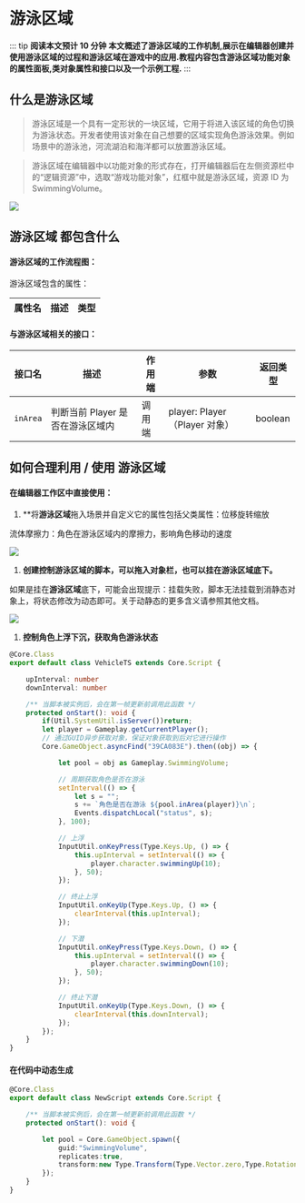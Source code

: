# 游泳区域

::: tip **阅读本文预计 10 分钟**
**本文概述了游泳区域的工作机制,展示在编辑器创建并使用游泳区域的过程和游泳区域在游戏中的应用.教程内容包含游泳区域功能对象的属性面板,类对象属性和接口以及一个示例工程.**
:::


## 什么是游泳区域

> 游泳区域是一个具有一定形状的一块区域，它用于将进入该区域的角色切换为游泳状态。开发者使用该对象在自己想要的区域实现角色游泳效果。例如场景中的游泳池，河流湖泊和海洋都可以放置游泳区域。

> 游泳区域在编辑器中以功能对象的形式存在，打开编辑器后在左侧资源栏中的“逻辑资源”中，选取“游戏功能对象”，红框中就是游泳区域，资源 ID 为 SwimmingVolume。

![](https://wstatic-a1.233leyuan.com/productdocs/static/boxcnklFus3V8nCK4WifzRBToth.png)

## 游泳区域 都包含什么

#### 游泳区域的工作流程图：

游泳区域包含的属性：

| 属性名 | 描述 | 类型 |
| ------ | ---- | ---- |

#### 与游泳区域相关的接口：

| 接口名   | 描述                             | 作用端 | 参数                          | 返回类型 |
| -------- | -------------------------------- | ------ | ----------------------------- | -------- |
| `inArea` | 判断当前 Player 是否在游泳区域内 | 调用端 | player: Player（Player 对象） | boolean  |

## 如何合理利用 / 使用 游泳区域

#### 在编辑器工作区中直接使用：

1. **将****游泳区域****拖入场景并自定义它的属性包括父类属性：位移旋转缩放

流体摩擦力：角色在游泳区域内的摩擦力，影响角色移动的速度

![](https://wstatic-a1.233leyuan.com/productdocs/static/boxcnr8sJkckAKL6jAXzrLm2APh.png)

1. **创建控制游泳区域的脚本，可以拖入对象栏，也可以挂在游泳区域底下。**

如果是挂在**游泳区域**底下，可能会出现提示：挂载失败，脚本无法挂载到消静态对象上，将状态修改为动态即可。关于动静态的更多含义请参照其他文档。

![](https://wstatic-a1.233leyuan.com/productdocs/static/boxcn9hT5cYmMMIqI7WmoDMqxFd.png)

1. **控制角色上浮下沉，获取角色游泳状态**

```ts
@Core.Class
export default class VehicleTS extends Core.Script {

    upInterval: number
    downInterval: number

    /** 当脚本被实例后，会在第一帧更新前调用此函数 */
    protected onStart(): void {
        if(Util.SystemUtil.isServer())return;
        let player = Gameplay.getCurrentPlayer();
        // 通过GUID异步获取对象，保证对象获取到后对它进行操作
        Core.GameObject.asyncFind("39CA083E").then((obj) => {

            let pool = obj as Gameplay.SwimmingVolume;

            // 周期获取角色是否在游泳
            setInterval(() => {
                let s = "";
                s += `角色是否在游泳 ${pool.inArea(player)}\n`;
                Events.dispatchLocal("status", s);
            }, 100);

            // 上浮
            InputUtil.onKeyPress(Type.Keys.Up, () => {
                this.upInterval = setInterval(() => {
                    player.character.swimmingUp(10);
                }, 50);
            });

            // 终止上浮
            InputUtil.onKeyUp(Type.Keys.Up, () => {
                clearInterval(this.upInterval);
            });

            // 下潜
            InputUtil.onKeyPress(Type.Keys.Down, () => {
                this.upInterval = setInterval(() => {
                    player.character.swimmingDown(10);
                }, 50);
            });

            // 终止下潜
            InputUtil.onKeyUp(Type.Keys.Down, () => {
                clearInterval(this.downInterval);
            });
        });
    }
}
```

#### 在代码中动态生成
```ts
@Core.Class
export default class NewScript extends Core.Script {

    /** 当脚本被实例后，会在第一帧更新前调用此函数 */
    protected onStart(): void {

        let pool = Core.GameObject.spawn({
            guid:"SwimmingVolume",
            replicates:true,
            transform:new Type.Transform(Type.Vector.zero,Type.Rotation.zero,new Type.Vector(50,50,10))  //设置游泳区域的位置和大小
        });
    }
}
```
##
